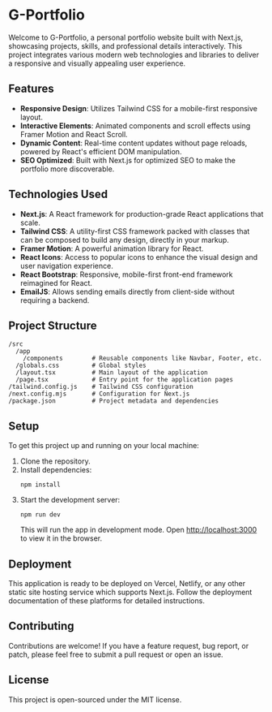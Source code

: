 
# G-Portfolio

Welcome to G-Portfolio, a personal portfolio website built with Next.js, showcasing projects, skills, and professional details interactively. This project integrates various modern web technologies and libraries to deliver a responsive and visually appealing user experience.

## Features

- **Responsive Design**: Utilizes Tailwind CSS for a mobile-first responsive layout.
- **Interactive Elements**: Animated components and scroll effects using Framer Motion and React Scroll.
- **Dynamic Content**: Real-time content updates without page reloads, powered by React's efficient DOM manipulation.
- **SEO Optimized**: Built with Next.js for optimized SEO to make the portfolio more discoverable.

## Technologies Used

- **Next.js**: A React framework for production-grade React applications that scale.
- **Tailwind CSS**: A utility-first CSS framework packed with classes that can be composed to build any design, directly in your markup.
- **Framer Motion**: A powerful animation library for React.
- **React Icons**: Access to popular icons to enhance the visual design and user navigation experience.
- **React Bootstrap**: Responsive, mobile-first front-end framework reimagined for React.
- **EmailJS**: Allows sending emails directly from client-side without requiring a backend.

## Project Structure

```plaintext
/src
  /app
    /components        # Reusable components like Navbar, Footer, etc.
  /globals.css         # Global styles
  /layout.tsx          # Main layout of the application
  /page.tsx            # Entry point for the application pages
/tailwind.config.js    # Tailwind CSS configuration
/next.config.mjs       # Configuration for Next.js
/package.json          # Project metadata and dependencies
```

## Setup

To get this project up and running on your local machine:

1. Clone the repository.
2. Install dependencies:
   ```
   npm install
   ```
3. Start the development server:
   ```
   npm run dev
   ```
   This will run the app in development mode. Open [http://localhost:3000](http://localhost:3000) to view it in the browser.

## Deployment

This application is ready to be deployed on Vercel, Netlify, or any other static site hosting service which supports Next.js. Follow the deployment documentation of these platforms for detailed instructions.

## Contributing

Contributions are welcome! If you have a feature request, bug report, or patch, please feel free to submit a pull request or open an issue.

## License

This project is open-sourced under the MIT license.
```

